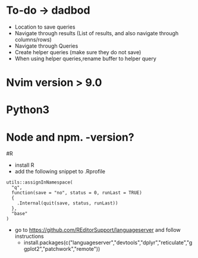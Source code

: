 # To-do -> dadbod
- Location to save queries
- Navigate through results (List of results, and also navigate through columns/rows)
- Navigate through Queries
- Create helper queries (make sure they do not save)
- When using helper queries,rename buffer to helper query


# Nvim version > 9.0

# Python3

# Node and npm. -version?

#R
- install R
- add the following snippet to .Rprofile
```
utils::assignInNamespace(
  "q", 
  function(save = "no", status = 0, runLast = TRUE) 
  {
    .Internal(quit(save, status, runLast))
  }, 
  "base"
)
```
- go to https://github.com/REditorSupport/languageserver and follow instructions
  - install.packages(c("languageserver","devtools","dplyr","reticulate","ggplot2","patchwork","remote"))
